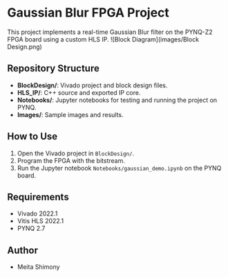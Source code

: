 # Gaussian Blur FPGA Project

This project implements a real-time Gaussian Blur filter on the PYNQ-Z2 FPGA board using a custom HLS IP.
![Block Diagram](images/Block Design.png)
## Repository Structure
- **BlockDesign/**: Vivado project and block design files.
- **HLS_IP/**: C++ source and exported IP core.
- **Notebooks/**: Jupyter notebooks for testing and running the project on PYNQ.
- **Images/**: Sample images and results.

## How to Use
1. Open the Vivado project in `BlockDesign/`.
2. Program the FPGA with the bitstream.
3. Run the Jupyter notebook `Notebooks/gaussian_demo.ipynb` on the PYNQ board.

## Requirements
- Vivado 2022.1
- Vitis HLS 2022.1
- PYNQ 2.7

## Author
- Meita Shimony

